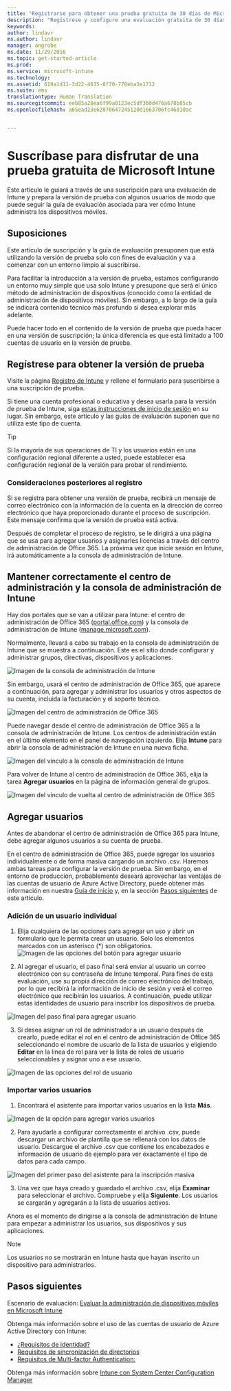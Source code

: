 ```yaml
---
title: "Registrarse para obtener una prueba gratuita de 30 días de Microsoft Intune | Microsoft Docs"
description: "Regístrese y configure una evaluación gratuita de 30 días de Microsoft Intune."
keywords: 
author: lindavr
ms.author: lindavr
manager: angrobe
ms.date: 11/29/2016
ms.topic: get-started-article
ms.prod: 
ms.service: microsoft-intune
ms.technology: 
ms.assetid: 619a1d11-3d22-4635-8f70-770eba3e1712
ms.suite: ems
translationtype: Human Translation
ms.sourcegitcommit: eeb85a28ea6f99a0123ec5df3b0d476a678b85cb
ms.openlocfilehash: a65ead23e62870647245120d1663706fc46810ac


---
```


# <a name="sign-up-for-a-microsoft-intune-free-trial"></a>Suscríbase para disfrutar de una prueba gratuita de Microsoft Intune
Este artículo le guiará a través de una suscripción para una evaluación de Intune y prepara la versión de prueba con algunos usuarios de modo que puede seguir la guía de evaluación asociada para ver cómo Intune administra los dispositivos móviles. <!---or app data when devices are not enrolled in Intune.--->

## <a name="assumptions"></a>Suposiciones
Este artículo de suscripción y la guía de evaluación presuponen que está utilizando la versión de prueba solo con fines de evaluación y va a comenzar con un entorno limpio al suscribirse.

Para facilitar la introducción a la versión de prueba, estamos configurando un entorno muy simple que usa solo Intune y presupone que será el único método de administración de dispositivos (conocido como la entidad de administración de dispositivos móviles). Sin embargo, a lo largo de la guía se indicará contenido técnico más profundo si desea explorar más adelante.

Puede hacer todo en el contenido de la versión de prueba que pueda hacer en una versión de suscripción; la única diferencia es que está limitado a 100 cuentas de usuario en la versión de prueba.

## <a name="sign-up-for-your-trial"></a>Regístrese para obtener la versión de prueba
Visite la página [Registro de Intune](https://portal.office.com/Signup/Signup.aspx?OfferId=40BE278A-DFD1-470a-9EF7-9F2596EA7FF9&dl=INTUNE_A&ali=1#0%20) y rellene el formulario para suscribirse a una suscripción de prueba.

Si tiene una cuenta profesional o educativa y desea usarla para la versión de prueba de Intune, siga [estas instrucciones de inicio de sesión](https://docs.microsoft.com/en-us/intune/get-started/start-with-a-paid-subscription-to-microsoft-intune-step-1) en su lugar. Sin embargo, este artículo y las guías de evaluación suponen que no utiliza este tipo de cuenta.

> [!TIP]
> Si la mayoría de sus operaciones de TI y los usuarios están en una configuración regional diferente a usted, puede establecer esa configuración regional de la versión para probar el rendimiento.

### <a name="post-sign-up-considerations"></a>Consideraciones posteriores al registro
Si se registra para obtener una versión de prueba, recibirá un mensaje de correo electrónico con la información de la cuenta en la dirección de correo electrónico que haya proporcionado durante el proceso de suscripción. Este mensaje confirma que la versión de prueba está activa.

Después de completar el proceso de registro, se le dirigirá a una página que se usa para agregar usuarios y asignarles licencias a través del centro de administración de Office 365. La próxima vez que inicie sesión en Intune, irá automáticamente a la consola de administración de Intune.

## <a name="keeping-the-admin-center-and-the-intune-administration-console-straight"></a>Mantener correctamente el centro de administración y la consola de administración de Intune
Hay dos portales que se van a utilizar para Intune: el centro de administración de Office 365 ([portal.office.com](https://portal.office.com)) y la consola de administración de Intune ([manage.microsoft.com](https://manage.microsoft.com)).

Normalmente, llevará a cabo su trabajo en la consola de administración de Intune que se muestra a continuación. Este es el sitio donde configurar y administrar grupos, directivas, dispositivos y aplicaciones.

![Imagen de la consola de administración de Intune](./media/sign-up/intune-admin-console.png)

Sin embargo, usará el centro de administración de Office 365, que aparece a continuación, para agregar y administrar los usuarios y otros aspectos de su cuenta, incluida la facturación y el soporte técnico.

![Imagen del centro de administración de Office 365](./media/sign-up/office-admin-center.png)

Puede navegar desde el centro de administración de Office 365 a la consola de administración de Intune. Los centros de administración están en el último elemento en el panel de navegación izquierdo. Elija **Intune** para abrir la consola de administración de Intune en una nueva ficha.

![Imagen del vínculo a la consola de administración de Intune](./media/sign-up/link-to-intune.png)

Para volver de Intune al centro de administración de Office 365, elija la tarea **Agregar usuarios** en la página de información general de grupos.

![Imagen del vínculo de vuelta al centro de administración de Office 365](./media/sign-up/task-add-users.png)

## <a name="add-users"></a>Agregar usuarios
Antes de abandonar el centro de administración de Office 365 para Intune, debe agregar algunos usuarios a su cuenta de prueba.

En el centro de administración de Office 365, puede agregar los usuarios individualmente o de forma masiva cargando un archivo .csv. Haremos ambas tareas para configurar la versión de prueba. Sin embargo, en el entorno de producción, probablemente deseará aprovechar las ventajas de las cuentas de usuario de Azure Active Directory, puede obtener más información en nuestra [Guía de inicio](https://docs.microsoft.com/en-us/intune/get-started/start-with-a-paid-subscription-to-microsoft-intune-step-3) y, en la sección [Pasos siguientes](#Next-steps) de este artículo.

### <a name="add-an-individual-user"></a>Adición de un usuario individual
1. Elija cualquiera de las opciones para agregar un uso y abrir un formulario que le permita crear un usuario. Solo los elementos marcados con un asterisco (\*) son obligatorios.
![Imagen de las opciones del botón para agregar usuario](./media/sign-up/add-user.png)


2.  Al agregar el usuario, el paso final será enviar al usuario un correo electrónico con su contraseña de Intune temporal. Para fines de esta evaluación, use su propia dirección de correo electrónico del trabajo, por lo que recibirá la información de inicio de sesión y verá el correo electrónico que recibirán los usuarios. A continuación, puede utilizar estas identidades de usuario para inscribir los dispositivos de prueba.<br/>

 ![Imagen del paso final para agregar usuario](./media/sign-up/new-user-2.png)

3. Si desea asignar un rol de administrador a un usuario después de crearlo, puede editar el rol en el centro de administración de Office 365 seleccionando el nombre de usuario de la lista de usuarios y eligiendo **Editar** en la línea de rol para ver la lista de roles de usuario seleccionables y asignar uno a ese usuario.

 ![Imagen de las opciones del rol de usuario](./media/sign-up/change-user-role.png)

### <a name="import-multiple-users"></a>Importar varios usuarios
1. Encontrará el asistente para importar varios usuarios en la lista **Más**.

 ![Imagen de la opción para agregar varios usuarios](./media/sign-up/add-multiple-users.png)

2. Para ayudarle a configurar correctamente el archivo .csv, puede descargar un archivo de plantilla que se rellenará con los datos de usuario. Descargue el archivo .csv que contiene los encabezados e información de usuario de ejemplo para ver exactamente el tipo de datos para cada campo.

 ![Imagen del primer paso del asistente para la inscripción masiva](./media/sign-up/bulk-enroll-step-1.png)


3. Una vez que haya creado y guardado el archivo .csv, elija **Examinar** para seleccionar el archivo. Compruebe y elija **Siguiente**. Los usuarios se cargarán y agregarán a la lista de usuarios activos.

Ahora es el momento de dirigirse a la consola de administración de Intune para empezar a administrar los usuarios, sus dispositivos y sus aplicaciones.

> [!NOTE]
> Los usuarios no se mostrarán en Intune hasta que hayan inscrito un dispositivo para administrarlos.

## <a name="next-steps"></a>Pasos siguientes
Escenario de evaluación: [Evaluar la administración de dispositivos móviles en Microsoft Intune](mobile-device-management-trial-guide-microsoft-intune.md)

Obtenga más información sobre el uso de las cuentas de usuario de Azure Active Directory con Intune:
- [¿Requisitos de identidad?](https://docs.microsoft.com/en-us/active-directory/active-directory-hybrid-identity-design-considerations-overview#design-considerations-overview)
- [Requisitos de sincronización de directorios](https://docs.microsoft.com/en-us/active-directory/active-directory-hybrid-identity-design-considerations-directory-sync-requirements)
- [Requisitos de Multi-factor Authentication:](https://docs.microsoft.com/en-us/active-directory/active-directory-hybrid-identity-design-considerations-multifactor-auth-requirements)

Obtenga más información sobre [Intune con System Center Configuration Manager](https://docs.microsoft.com/en-us/sccm/mdm/understand/hybrid-mobile-device-management)



<!--HONumber=Dec16_HO2-->


